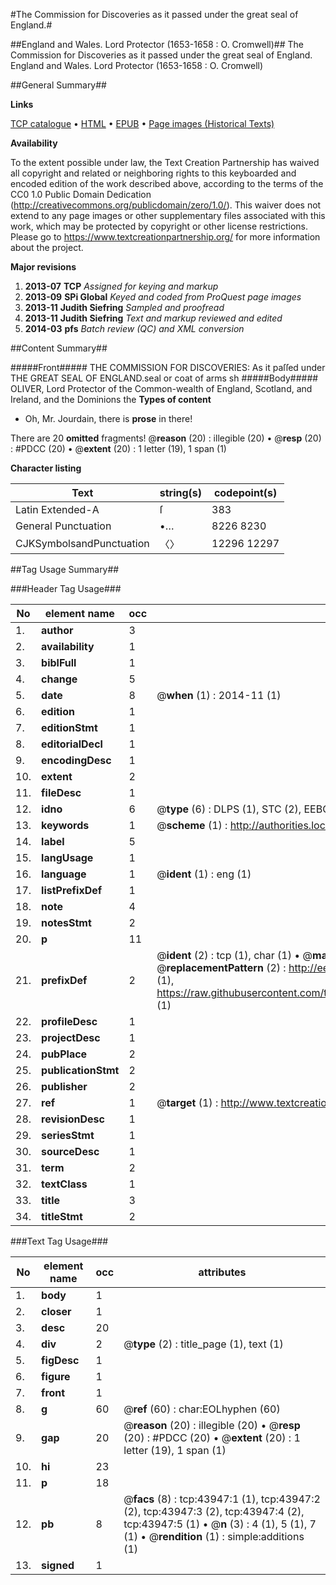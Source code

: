 #The Commission for Discoveries as it passed under the great seal of England.#

##England and Wales. Lord Protector (1653-1658 : O. Cromwell)##
The Commission for Discoveries as it passed under the great seal of England.
England and Wales. Lord Protector (1653-1658 : O. Cromwell)

##General Summary##

**Links**

[TCP catalogue](http://www.ota.ox.ac.uk/tcp/)  • 
[HTML](http://tei.it.ox.ac.uk/tcp/Texts-HTML/free/A35/A35078.html)  • 
[EPUB](http://tei.it.ox.ac.uk/tcp/Texts-EPUB/free/A35/A35078.epub) • 
[Page images (Historical Texts)](https://historicaltexts.jisc.ac.uk/eebo-09674025e)

**Availability**

To the extent possible under law, the Text Creation Partnership has waived all copyright and related or neighboring rights to this keyboarded and encoded edition of the work described above, according to the terms of the CC0 1.0 Public Domain Dedication (http://creativecommons.org/publicdomain/zero/1.0/). This waiver does not extend to any page images or other supplementary files associated with this work, which may be protected by copyright or other license restrictions. Please go to https://www.textcreationpartnership.org/ for more information about the project.

**Major revisions**

1. __2013-07__ __TCP__ *Assigned for keying and markup*
1. __2013-09__ __SPi Global__ *Keyed and coded from ProQuest page images*
1. __2013-11__ __Judith Siefring__ *Sampled and proofread*
1. __2013-11__ __Judith Siefring__ *Text and markup reviewed and edited*
1. __2014-03__ __pfs__ *Batch review (QC) and XML conversion*

##Content Summary##

#####Front#####
THE COMMISSION FOR DISCOVERIES: As it paſſed under THE GREAT SEAL OF ENGLAND.seal or coat of arms sh
#####Body#####
OLIVER, Lord Protector of the Common-wealth of England, Scotland, and Ireland, and the Dominions the
**Types of content**

  * Oh, Mr. Jourdain, there is **prose** in there!

There are 20 **omitted** fragments! 
 @__reason__ (20) : illegible (20)  •  @__resp__ (20) : #PDCC (20)  •  @__extent__ (20) : 1 letter (19), 1 span (1)

**Character listing**


|Text|string(s)|codepoint(s)|
|---|---|---|
|Latin Extended-A|ſ|383|
|General Punctuation|•…|8226 8230|
|CJKSymbolsandPunctuation|〈〉|12296 12297|

##Tag Usage Summary##

###Header Tag Usage###

|No|element name|occ|attributes|
|---|---|---|---|
|1.|__author__|3||
|2.|__availability__|1||
|3.|__biblFull__|1||
|4.|__change__|5||
|5.|__date__|8| @__when__ (1) : 2014-11 (1)|
|6.|__edition__|1||
|7.|__editionStmt__|1||
|8.|__editorialDecl__|1||
|9.|__encodingDesc__|1||
|10.|__extent__|2||
|11.|__fileDesc__|1||
|12.|__idno__|6| @__type__ (6) : DLPS (1), STC (2), EEBO-CITATION (1), OCLC (1), VID (1)|
|13.|__keywords__|1| @__scheme__ (1) : http://authorities.loc.gov/ (1)|
|14.|__label__|5||
|15.|__langUsage__|1||
|16.|__language__|1| @__ident__ (1) : eng (1)|
|17.|__listPrefixDef__|1||
|18.|__note__|4||
|19.|__notesStmt__|2||
|20.|__p__|11||
|21.|__prefixDef__|2| @__ident__ (2) : tcp (1), char (1)  •  @__matchPattern__ (2) : ([0-9\-]+):([0-9IVX]+) (1), (.+) (1)  •  @__replacementPattern__ (2) : http://eebo.chadwyck.com/downloadtiff?vid=$1&page=$2 (1), https://raw.githubusercontent.com/textcreationpartnership/Texts/master/tcpchars.xml#$1 (1)|
|22.|__profileDesc__|1||
|23.|__projectDesc__|1||
|24.|__pubPlace__|2||
|25.|__publicationStmt__|2||
|26.|__publisher__|2||
|27.|__ref__|1| @__target__ (1) : http://www.textcreationpartnership.org/docs/. (1)|
|28.|__revisionDesc__|1||
|29.|__seriesStmt__|1||
|30.|__sourceDesc__|1||
|31.|__term__|2||
|32.|__textClass__|1||
|33.|__title__|3||
|34.|__titleStmt__|2||


###Text Tag Usage###

|No|element name|occ|attributes|
|---|---|---|---|
|1.|__body__|1||
|2.|__closer__|1||
|3.|__desc__|20||
|4.|__div__|2| @__type__ (2) : title_page (1), text (1)|
|5.|__figDesc__|1||
|6.|__figure__|1||
|7.|__front__|1||
|8.|__g__|60| @__ref__ (60) : char:EOLhyphen (60)|
|9.|__gap__|20| @__reason__ (20) : illegible (20)  •  @__resp__ (20) : #PDCC (20)  •  @__extent__ (20) : 1 letter (19), 1 span (1)|
|10.|__hi__|23||
|11.|__p__|18||
|12.|__pb__|8| @__facs__ (8) : tcp:43947:1 (1), tcp:43947:2 (2), tcp:43947:3 (2), tcp:43947:4 (2), tcp:43947:5 (1)  •  @__n__ (3) : 4 (1), 5 (1), 7 (1)  •  @__rendition__ (1) : simple:additions (1)|
|13.|__signed__|1||
